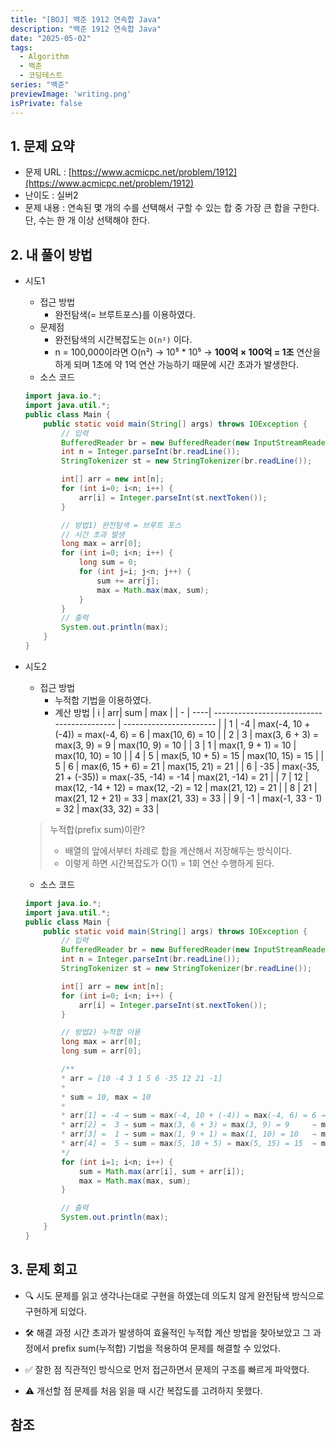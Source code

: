 ```yaml
---
title: "[BOJ] 백준 1912 연속합 Java"
description: "백준 1912 연속합 Java"
date: "2025-05-02"
tags:
  - Algorithm
  - 백준
  - 코딩테스트
series: "백준"
previewImage: 'writing.png'
isPrivate: false
---
```


## 1. 문제 요약
+ 문제 URL : [https://www.acmicpc.net/problem/1912](https://www.acmicpc.net/problem/1912)
+ 난이도 : 실버2
+ 문제 내용 : 연속된 몇 개의 수를 선택해서 구할 수 있는 합 중 가장 큰 합을 구한다. 단, 수는 한 개 이상 선택해야 한다.

## 2. 내 풀이 방법

+ 시도1
    + 접근 방법
        + 완전탐색(= 브루트포스)를 이용하였다.
    + 문제점
        + 완전탐색의 시간복잡도는 `O(n²)` 이다.
        + n = 100,000이라면 O(n²) → 10⁵ * 10⁵ → **100억 × 100억 = 1조** 연산을 하게 되며 1초에 약 1억 연산 가능하기 때문에 시간 초과가 발생한다.
    + 소스 코드
    ```java
    import java.io.*;
    import java.util.*;
    public class Main {
        public static void main(String[] args) throws IOException {
            // 입력
            BufferedReader br = new BufferedReader(new InputStreamReader(System.in));
            int n = Integer.parseInt(br.readLine());
            StringTokenizer st = new StringTokenizer(br.readLine());

            int[] arr = new int[n];
            for (int i=0; i<n; i++) {
                arr[i] = Integer.parseInt(st.nextToken());
            }

            // 방법1) 완전탐색 = 브루트 포스
            // 시간 초과 발생
            long max = arr[0];
            for (int i=0; i<n; i++) {
                long sum = 0;
                for (int j=i; j<n; j++) {
                    sum += arr[j];
                    max = Math.max(max, sum);
                }
            }
            // 출력
            System.out.println(max);
        }
    }
    ```
+ 시도2
    + 접근 방법
        + 누적합 기법을 이용하였다.
        + 계산 방법
        | i | arr| sum | max  |
        | - | ----| ------------------------------------------ | ----------------------- |
        | 1 | -4  | max(-4, 10 + (-4)) = max(-4, 6) = 6        | max(10, 6) = 10         |
        | 2 | 3   | max(3, 6 + 3) = max(3, 9) = 9              | max(10, 9) = 10         |
        | 3 | 1   | max(1, 9 + 1) = 10                         | max(10, 10) = 10        |
        | 4 | 5   | max(5, 10 + 5) = 15                        | max(10, 15) = 15        |
        | 5 | 6   | max(6, 15 + 6) = 21                        | max(15, 21) = 21        |
        | 6 | -35 | max(-35, 21 + (-35)) = max(-35, -14) = -14 | max(21, -14) = 21       |
        | 7 | 12  | max(12, -14 + 12) = max(12, -2) = 12       | max(21, 12) = 21        |
        | 8 | 21  | max(21, 12 + 21) = 33                      | max(21, 33) = 33        |
        | 9 | -1  | max(-1, 33 - 1) = 32                       | max(33, 32) = 33        |

    > 누적합(prefix sum)이란?
    > + 배열의 앞에서부터 차례로 합을 계산해서 저장해두는 방식이다.
    > + 이렇게 하면 시간복잡도가 O(1) = 1회 연산 수행하게 된다.

    + 소스 코드
    ```java
    import java.io.*;
    import java.util.*;
    public class Main {
        public static void main(String[] args) throws IOException {
            // 입력
            BufferedReader br = new BufferedReader(new InputStreamReader(System.in));
            int n = Integer.parseInt(br.readLine());
            StringTokenizer st = new StringTokenizer(br.readLine());

            int[] arr = new int[n];
            for (int i=0; i<n; i++) {
                arr[i] = Integer.parseInt(st.nextToken());
            }

            // 방법2) 누적합 이용
            long max = arr[0];
            long sum = arr[0];

            /**
            * arr = [10 -4 3 1 5 6 -35 12 21 -1]
            *
            * sum = 10, max = 10
            *
            * arr[1] = -4 → sum = max(-4, 10 + (-4)) = max(-4, 6) = 6 → max = max(10, 6) = 10
            * arr[2] =  3 → sum = max(3, 6 + 3) = max(3, 9) = 9     → max = max(10, 9) = 10
            * arr[3] =  1 → sum = max(1, 9 + 1) = max(1, 10) = 10   → max = max(10, 10) = 10
            * arr[4] =  5 → sum = max(5, 10 + 5) = max(5, 15) = 15  → max = max(10, 15) = 15
            */
            for (int i=1; i<n; i++) {
                sum = Math.max(arr[i], sum + arr[i]);
                max = Math.max(max, sum);
            }

            // 출력
            System.out.println(max);
        }
    }
    ```
## 3. 문제 회고
+ 🔍 시도
문제를 읽고 생각나는대로 구현을 하였는데 의도치 않게 완전탐색 방식으로 구현하게 되었다.

+ 🛠 해결 과정
시간 초과가 발생하여 효율적인 누적합 계산 방법을 찾아보았고 그 과정에서 prefix sum(누적합) 기법을 적용하여 문제를 해결할 수 있었다.

+ ✅ 잘한 점
직관적인 방식으로 먼저 접근하면서 문제의 구조를 빠르게 파악했다.

+ ⚠ 개선할 점
문제를 처음 읽을 때 시간 복잡도를 고려하지 못했다.

## 참조